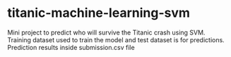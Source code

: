 # titanic-machine-learning-svm
Mini project to predict who will survive the Titanic crash using SVM.
Training dataset used to train the model and test dataset is for predictions.
Prediction results inside submission.csv file
